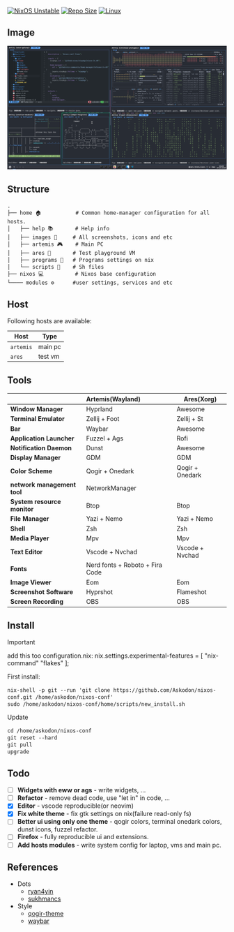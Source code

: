 [![NixOS Unstable](https://img.shields.io/badge/NixOS-24.05-blue.svg?&logo=NixOS&logoColor=white)](https://nixos.org)
[![Repo Size](https://img.shields.io/github/repo-size/askodon/nixos-conf?label=Repo%20Size)]()
[![Linux](https://img.shields.io/badge/Linux-%23.svg?logo=linux&color=FCC624&logoColor=black)](https://www.linux.org/)


## Image
![rice](./home/images/hypr-rice.png)


## Structure
```plaintext
.
├── home 🏠           # Common home-manager configuration for all hosts.
│   ├── help 📚       # Help info
│   ├── images 🎨     # All screenshots, icons and etc
│   ├── artemis 🎮    # Main PC
│   ├── ares 🚧       # Test playground VM
│   ├── programs 🔧   # Programs settings on nix
│   └── scripts 🚀    # Sh files
├── nixos 💻          # Nixos base configuration
└──── modules ⚙️      #user settings, services and etc
```

## Host

Following hosts are available:

| Host         | Type    |
| ------------ | ------- |
| `artemis`    | main pc |
| `ares`       | test vm |


## Tools

|                             | Artemis(Wayland)                   | Ares(Xorg)                                                                      |
| --------------------------- | :----------------------------------|---------------------------------------------------------------------------------|
| **Window Manager**          | Hyprland                           | Awesome                                                                         |
| **Terminal Emulator**       | Zellij + Foot                      | Zellij + St                                                                     |
| **Bar**                     | Waybar                             | Awesome                                                                         |
| **Application Launcher**    | Fuzzel + Ags                       | Rofi                                                                            |
| **Notification Daemon**     | Dunst                              | Awesome                                                                         |
| **Display Manager**         | GDM                                | GDM                                                                             |
| **Color Scheme**            | Qogir + Onedark                    | Qogir + Onedark                                                                 |
| **network management tool** | NetworkManager                     |                                                                                 |
| **System resource monitor** | Btop                               | Btop                                                                            |
| **File Manager**            | Yazi + Nemo                        | Yazi + Nemo                                                                     |
| **Shell**                   | Zsh                                | Zsh                                                                             |
| **Media Player**            | Mpv                                | Mpv                                                                             |
| **Text Editor**             | Vscode + Nvchad                    | Vscode + Nvchad                                                                 |
| **Fonts**                   | Nerd fonts + Roboto + Fira Code    |                                                                                 |
| **Image Viewer**            | Eom                                | Eom                                                                             |
| **Screenshot Software**     | Hyprshot                           | Flameshot                                                                       |
| **Screen Recording**        | OBS                                | OBS                                                                             |   

## Install

> [!IMPORTANT]
> add this too configuration.nix:
> nix.settings.experimental-features = [ "nix-command" "flakes" ];

First install:

```
nix-shell -p git --run 'git clone https://github.com/Askodon/nixos-conf.git /home/askodon/nixos-conf'
sudo /home/askodon/nixos-conf/home/scripts/new_install.sh
```

Update
```
cd /home/askodon/nixos-conf
git reset --hard
git pull
upgrade
```

## Todo

- [ ] **Widgets with eww or ags** - write widgets, ...
- [ ] **Refactor** - remove dead code, use "let in" in code, ...
- [x] **Editor** - vscode reproducible(or neovim)
- [x] **Fix white theme** - fix gtk settings on nix(failure read-only fs)
- [ ] **Better ui using only one theme** - qogir colors, terminal onedark colors, dunst icons, fuzzel refactor.
- [ ] **Firefox** - fully reproducible ui and extensions.
- [ ] **Add hosts modules** - write system config for laptop, vms and main pc.  

## References
- Dots
  - [ryan4yin](https://github.com/ryan4yin/nix-config)
  - [sukhmancs](https://github.com/sukhmancs/nixos-configs/blob/main/README.md)
- Style
  - [qogir-theme](https://github.com/vinceliuice/Qogir-theme)
  - [waybar](https://github.com/TheFrankyDoll/win10-style-waybar)

